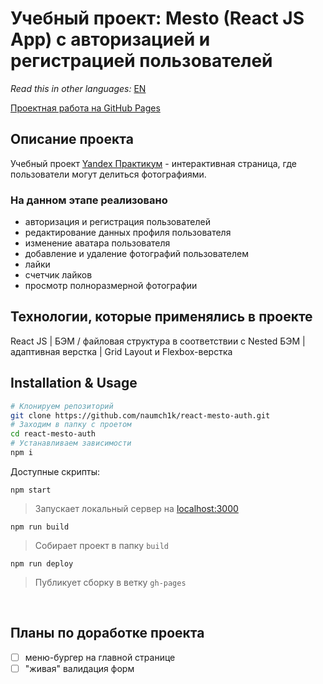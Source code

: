 # Учебный проект: Mesto (React JS App) с авторизацией и регистрацией пользователей

*Read this in other languages:* [EN](https://github.com/naumch1k/react-mesto-auth/blob/main/README.md) 

[Проектная работа на GitHub Pages](https://naumch1k.github.io/react-mesto-auth/)

## Описание проекта
Учебный проект [Yandex Практикум](https://praktikum.yandex.ru/web/ "Курс Веб-разработчик") - интерактивная страница, где пользователи могут делиться фотографиями.

### На данном этапе реализовано
* авторизация и регистрация пользователей
* редактирование данных профиля пользователя
* изменение аватара пользователя
* добавление и удаление фотографий пользователем
* лайки
* счетчик лайков
* просмотр полноразмерной фотографии

## Технологии, которые применялись в проекте
React JS | БЭМ / файловая структура в соответствии с Nested БЭМ | адаптивная верстка | Grid Layout и Flexbox-верстка

## Installation & Usage

```bash
# Клонируем репозиторий
git clone https://github.com/naumch1k/react-mesto-auth.git
# Заходим в папку с проетом
cd react-mesto-auth
# Устанавливаем зависимости
npm i
```
Доступные скрипты:

`npm start`

> Запускает локальный сервер на [localhost:3000](http://localhost:3000)

`npm run build`

> Собирает проект в папку `build`

`npm run deploy`

> Публикует сборку в ветку `gh-pages`

<br>

## Планы по доработке проекта
- [ ] меню-бургер на главной странице
- [ ] "живая" валидация форм
